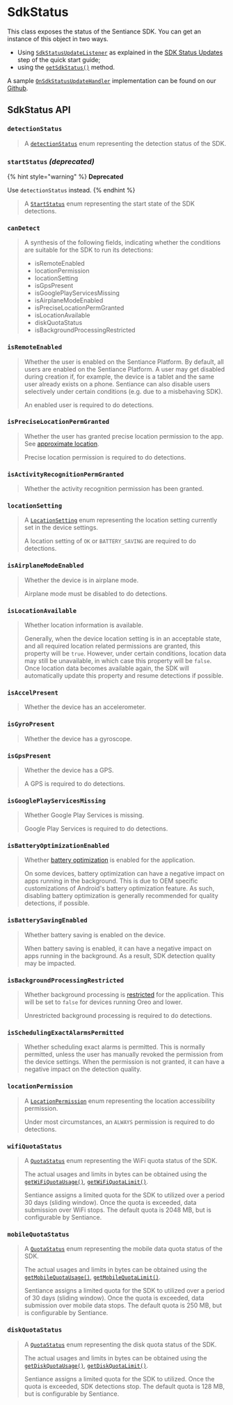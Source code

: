 # SdkStatus

This class exposes the status of the Sentiance SDK. You can get an instance of this object in two ways.

* Using [`SdkStatusUpdateListener`](../sdkstatusupdatelistener.md) as explained in the [SDK Status Updates](../../../getting-started/android-sdk/sdk-status-updates.md) step of the quick start guide;
* using the [`getSdkStatus()`](../sentiance.md.md#getsdkstatus) method.

A sample [`OnSdkStatusUpdateHandler`](../onsdkstatusupdatehandler.md) implementation can be found on our [Github](https://github.com/sentiance/sample-apps-android/blob/main/app/src/main/java/com/example/sentiancesdksample\_app\_android/SdkStatusUpdateHandler.kt).&#x20;

## SdkStatus API

### `detectionStatus`

> A [`detectionStatus`](../detectionstatus.md) enum representing the detection status of the SDK.

### `startStatus` _(deprecated)_

{% hint style="warning" %}
**Deprecated**

Use `detectionStatus` instead.
{% endhint %}

> A [`StartStatus`](startstatus.md) enum representing the start state of the SDK detections.

### `canDetect`

> A synthesis of the following fields, indicating whether the conditions are suitable for the SDK to run its detections:
>
> * isRemoteEnabled
> * locationPermission
> * locationSetting
> * isGpsPresent
> * isGooglePlayServicesMissing
> * isAirplaneModeEnabled
> * isPreciseLocationPermGranted
> * isLocationAvailable
> * diskQuotaStatus
> * isBackgroundProcessingRestricted

### `isRemoteEnabled`

> Whether the user is enabled on the Sentiance Platform. By default, all users are enabled on the Sentiance Platform. A user may get disabled during creation if, for example, the device is a tablet and the same user already exists on a phone. Sentiance can also disable users selectively under certain conditions (e.g. due to a misbehaving SDK).
>
> An enabled user is required to do detections.

### `isPreciseLocationPermGranted`

> Whether the user has granted precise location permission to the app. See [approximate location](https://developer.android.com/about/versions/12/approximate-location).
>
> Precise location permission is required to do detections.

### `isActivityRecognitionPermGranted`

> Whether the activity recognition permission has been granted.

### `locationSetting`

> A [`LocationSetting`](locationsetting.md) enum representing the location setting currently set in the device settings.
>
> A location setting of `OK` or `BATTERY_SAVING` are required to do detections.

### `isAirplaneModeEnabled`

> Whether the device is in airplane mode.
>
> Airplane mode must be disabled to do detections.

### `isLocationAvailable`

> Whether location information is available.
>
> Generally, when the device location setting is in an acceptable state, and all required location related permissions are granted, this property will be `true`. However, under certain conditions, location data may still be unavailable, in which case this property will be `false`. Once location data becomes available again, the SDK will automatically update this property and resume detections if possible.

### `isAccelPresent`

> Whether the device has an accelerometer.

### `isGyroPresent`

> Whether the device has a gyroscope.

### `isGpsPresent`

> Whether the device has a GPS.
>
> A GPS is required to do detections.

### `isGooglePlayServicesMissing`

> Whether Google Play Services is missing.
>
> Google Play Services is required to do detections.

### `isBatteryOptimizationEnabled`

> Whether [battery optimization](../../../appendix/android/android-battery-optimization.md) is enabled for the application.
>
> On some devices, battery optimization can have a negative impact on apps running in the background. This is due to OEM specific customizations of Android's battery optimization feature. As such, disabling battery optimization is generally recommended for quality detections, if possible.

### `isBatterySavingEnabled`

> Whether battery saving is enabled on the device.
>
> When battery saving is enabled, it can have a negative impact on apps running in the background. As a result, SDK detection quality may be impacted.

### `isBackgroundProcessingRestricted`

> Whether background processing is [restricted](https://developer.android.com/reference/android/app/ActivityManager#isBackgroundRestricted\(\)) for the application. This will be set to `false` for devices running Oreo and lower.
>
> Unrestricted background processing is required to do detections.

### `isSchedulingExactAlarmsPermitted`

> Whether scheduling exact alarms is permitted. This is normally permitted, unless the user has manually revoked the permission from the device settings. When the permission is not granted, it can have a negative impact on the detection quality.

### `locationPermission`

> A [`LocationPermission`](../sdkconfig/locationpermission.md) enum representing the location accessibility permission.
>
> Under most circumstances, an `ALWAYS` permission is required to do detections.

### `wifiQuotaStatus`

> A [`QuotaStatus`](quota-status.md) enum representing the WiFi quota status of the SDK.
>
> The actual usages and limits in bytes can be obtained using the [`getWiFiQuotaUsage()`](../sentiance.md.md#getwifiquotausage), [`getWiFiQuotaLimit()`](../sentiance.md.md#getwifiquotalimit).
>
> Sentiance assigns a limited quota for the SDK to utilized over a period 30 days (sliding window). Once the quota is exceeded, data submission over WiFi stops. The default quota is 2048 MB, but is configurable by Sentiance.

### `mobileQuotaStatus`

> A [`QuotaStatus`](quota-status.md) enum representing the mobile data quota status of the SDK.
>
> The actual usages and limits in bytes can be obtained using the [`getMobileQuotaUsage()`](../sentiance.md.md#getmobilequotausage), [`getMobileQuotaLimit()`](../sentiance.md.md#getmobilequotalimit).
>
> Sentiance assigns a limited quota for the SDK to utilized over a period of 30 days (sliding window). Once the quota is exceeded, data submission over mobile data stops. The default quota is 250 MB, but is configurable by Sentiance.

### `diskQuotaStatus`

> A [`QuotaStatus`](quota-status.md) enum representing the disk quota status of the SDK.
>
> The actual usages and limits in bytes can be obtained using the [`getDiskQuotaUsage()`](../sentiance.md.md#getdiskquotausage), [`getDiskQuotaLimit()`](../sentiance.md.md#getdiskquotalimit).
>
> Sentiance assigns a limited quota for the SDK to utilized. Once the quota is exceeded, SDK detections stop. The default quota is 128 MB, but is configurable by Sentiance.
